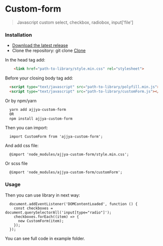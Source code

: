 # Custom-form
> Javascript custom select, checkbox, radiobox, input['file']

### Installation
* [Download the latest release](https://github.com/Ajjya/Custom-form/archive/master.zip)
* Clone the repository: git clone [Clone](https://github.com/Ajjya/Custom-form.git)

In the head tag add:
```html
	<link href="path-to-library/style.min.css" rel="stylesheet">
```

Before your closing body tag add:
```html
  <script type="text/javascript" src="path-to-library/polyfill.min.js"></script>
  <script type="text/javascript" src="path-to-library/customForm.js"></script>
```
Or by npm/yarn
```html
  yarn add ajjya-custom-form
  OR
  npm install ajjya-custom-form
```

Then you can import:
```
  import CustomForm from 'ajjya-custom-form';
```

And add css file:
```
  @import 'node_modules/ajjya-custom-form/style.min.css';
```

Or scss file
```
  @import 'node_modules/ajjya-custom-form/customForm';
```

### Usage
Then you can use library in next way:
```
  document.addEventListener('DOMContentLoaded', function () {
    const checkboxes = document.querySelectorAll('input[type="radio"]');
    checkboxes.forEach((item) => {
      new CustomForm(item);
    });
  });
```

You can see full code in example folder.